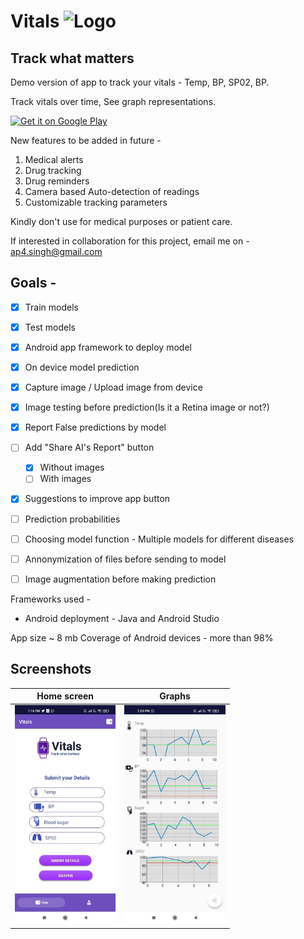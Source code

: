 # Vitals  <img src="Images/logo_final.png" alt="Logo" width="100" height="70" />
## Track what matters

Demo version of app to track your vitals - Temp, BP, SP02, BP.

Track vitals over time, See graph representations.

[![Get it on Google Play](https://lisk.io/sites/default/files/pictures/2020-01/download_on_the_play_store_badge.svg)](https://play.google.com/store/apps/details?id=com.amritpal.eyeai)

New features to be added in future - 
1. Medical alerts
2. Drug tracking
3. Drug reminders
4. Camera based Auto-detection of readings
5. Customizable tracking parameters 

Kindly don't use for medical purposes or patient care. 

If interested in collaboration for this project, email me on - ap4.singh@gmail.com

## Goals - 
- [x] Train models
- [x] Test models
- [x] Android app framework to deploy model
- [x] On device model prediction
- [x] Capture image / Upload image from device
- [x] Image testing before prediction(Is it a Retina image or not?)
- [x] Report False predictions by model
- [ ] Add "Share AI's Report" button
    - [x] Without images 
    - [ ] With images 
- [x] Suggestions to improve app button 
- [ ] Prediction probabilities
- [ ] Choosing model function - Multiple models for different diseases
- [ ] Annonymization of files before sending to model
- [ ] Image augmentation before making prediction


Frameworks used - 
- Android deployment - Java and Android Studio

App size ~ 8 mb 
Coverage of Android devices - more than 98% 


## Screenshots
| Home screen                  |  Graphs | 
| :---:                     |     :---:      |          
| <img src="images/photo_2021-06-07_19-21-12.jpg" alt="Normal" height=350/> | <img src="images/photo_2021-06-07_19-21-15.jpg" alt="Maculopathy" height=350/>   |
